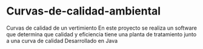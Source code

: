 # Curvas-de-calidad-ambiental
Curvas de calidad de un vertimiento
En este proyecto se realiza un software que determina que calidad y eficiencia tiene una planta de tratamiento junto a una curva de calidad
Desarrollado en Java
